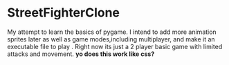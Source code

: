# StreetFighterClone
My attempt to learn the basics of pygame. I intend to add more animation sprites later as well as game modes,including multiplayer, and make it an executable file to play . Right now its just a 2 player basic game with limited attacks and movement.
<b>yo does this work like css?</b>
